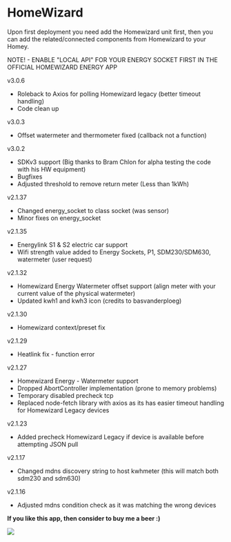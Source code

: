# HomeWizard

Upon first deployment you need add the Homewizard unit first, then you can add the related/connected components from Homewizard to your Homey.

NOTE! - ENABLE "LOCAL API" FOR YOUR ENERGY SOCKET FIRST IN THE OFFICIAL HOMEWIZARD ENERGY APP

v3.0.6
* Roleback to Axios for polling Homewizard legacy (better timeout handling)
* Code clean up

v3.0.3
* Offset watermeter and thermometer fixed (callback not a function)

v3.0.2
* SDKv3 support (Big thanks to Bram Chlon for alpha testing the code with his HW equipment)
* Bugfixes
* Adjusted threshold to remove return meter (Less than 1kWh)

v2.1.37
* Changed energy_socket to class socket (was sensor)
* Minor fixes on energy_socket

v2.1.35
* Energylink S1 & S2 electric car support
* Wifi strength value added to Energy Sockets, P1, SDM230/SDM630, watermeter (user request)


v2.1.32
* Homewizard Energy Watermeter offset support (align meter with your current value of the physical watermeter)
* Updated kwh1 and kwh3 icon (credits to basvanderploeg)

v2.1.30
* Homewizard context/preset fix

v2.1.29
* Heatlink fix - function error

v2.1.27
* Homewizard Energy - Watermeter support
* Dropped AbortController implementation (prone to memory problems)
* Temporary disabled precheck tcp
* Replaced node-fetch library with axios as its has easier timeout handling for Homewizard Legacy devices

v2.1.23
* Added precheck Homewizard Legacy if device is available before attempting JSON pull

v2.1.17
* Changed mdns discovery string to host kwhmeter (this will match both sdm230 and sdm630)

v2.1.16
* Adjusted mdns condition check as it was matching the wrong devices


**If you like this app, then consider to buy me a beer :)**

[![](https://www.paypalobjects.com/en_US/i/btn/btn_donateCC_LG.gif)](https://www.paypal.com/paypalme2/jtebbens)

